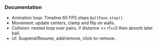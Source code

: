 ### Documentation

- Animation loop: Timeline 60 FPS steps `BallPane.step()`.
- Movement: update centers, clamp and flip on walls.
- Collision: nested loop over pairs, if distance <= r1+r2 then absorb later ball.
- UI: Suspend/Resume, add/remove, click-to-remove.


